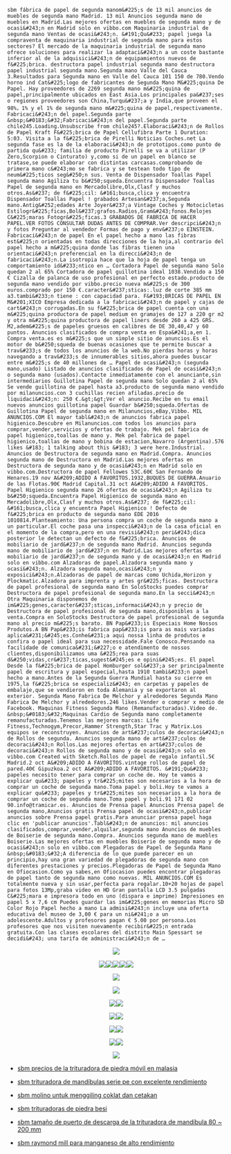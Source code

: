 
```
sbm fábrica de papel de segunda manom&#225;s de 13 mil anuncios de muebles de segunda mano Madrid. 13 mil Anuncios segunda mano de muebles en Madrid.Las mejores ofertas en muebles de segunda mano y de ocasi&#243;n en Madrid solo en vibbo.com Maquinaria industrial de segunda mano Ventas de ocasi&#243;n. &#191;Qu&#233; papel juega la compraventa de maquinaria industrial de segunda mano para estos sectores? El mercado de la maquinaria industrial de segunda mano ofrece soluciones para realizar la adaptaci&#243;n a un coste bastante inferior al de la adquisici&#243;n de equipamientos nuevos de f&#225;brica. destructora papel industrial segunda mano destructora papel industrial segunda mano.Segunda mano Valle del Cauca 3.Resultados para Segunda mano en Valle del Cauca 101 150 de 780.Vendo horno ind Cat&#225;logo de fabricantes de Segunda Mano M&#225;quina De Papel. Hay proveedores de 2269 segunda mano m&#225;quina de papel,principalmente ubicados en East Asia.Los principales pa&#237;ses o regiones proveedores son China,Turqu&#237;a y India,que proveen el 98%，1% y el 1% de segunda mano m&#225;quina de papel,respectivamente. Fabricaci&#243;n del papel.Segunda parte &nbsp;&#0183;&#32;Fabricaci&#243;n del papel.Segunda parte chile245.Loading.Unsubscribe from chile245?.Elaboraci&#243;n de Rollos de Papel Kraft F&#225;brica de Papel Cellufibra Parte 1 Duration: 5:03. Visita a la f&#225;brica de Pirelli Noticias Coches.net La segunda fase es la de la elaboraci&#243;n de prototipos.como punto de partida qu&#233; familia de producto Pirelli se va a utilizar (P Zero,Scorpion o Cinturato) y,como si de un papel en blanco se tratase,se puede elaborar con distintas carcasas.comprobando de primera mano c&#243;mo se fabrica y se testean todo tipo de neum&#225;ticos seg&#250;n sus. Venta de Dispensador Toallas Papel segunda mano Agiliza tu b&#250;squeda.Encuentra Dispensador Toallas Papel de segunda mano en Mercadolibre,Olx,Clasf y muchos otros.As&#237; de f&#225;cil: &#161;busca,clica y encuentra Dispensador Toallas Papel ! grabados Artesan&#237;a,Segunda mano.Antig&#252;edades Arte Joyer&#237;a Vintage Coches y Motocicletas Estilogr&#225;ficas,Bol&#237;grafos.Radios,Gram&#243;fonos.Relojes C&#225;maras Fotogr&#225;ficas.3 GRABADOS DE FABRICA DE HACER PAPEL.VER FOTOS CONSULTAR DUDAS ANTES DE COMPRAR.Ver descripci&#243;n y fotos Preguntar al vendedor Formas de pago y env&#237;o EINSTEIN. Fabricaci&#243;n de papel En el papel hecho a mano las fibras est&#225;n orientadas en todas direcciones de la hoja,al contrario del papel hecho a m&#225;quina donde las fibras tienen una orientaci&#243;n preferencial en la direcci&#243;n de fabricaci&#243;n.La isotropia hace que la hoja de papel tenga un comportamiento id&#233;ntico en … Cortadora Papel de segunda mano Solo quedan 2 al 65% Cortadora de papel guillotina ideal 1038.Vendido a 150 € Cizalla de palanca de uso profesional en perfecto estado.producto de segunda mano vendido por vibbo.precio nueva m&#225;s de 300 euros.comprado por 150 €.caracter&#237;sticas:.luz de corte 385 mm a3.tambi&#233;n tiene : con capacidad para. F&#193;BRICAS DE PAPEL EN M&#201;XICO Empresa dedicada a la fabricaci&#243;n de papel y cajas de cart&#243;n corrugadas.En su f&#225;brica de papel cuenta con una m&#225;quina productora de papel medium en gramajes de 127 a 220 gr m2 y otra m&#225;quina productora de papel liners desde 260 a 425 GRS. M2,adem&#225;s de papeles gruesos en calibres de DE 30,40,47 y 60 puntos. Anuncios clasificados de compra venta en Espa&#241;a,en 1. Compra venta.es es m&#225;s que un simple sitio de anuncios.Es el motor de b&#250;squeda de buenas ocasiones que te permite buscar a trav&#233;s de todos los anuncios de la web.No pierdas horas y horas navegando a trav&#233;s de innumerables sitios,ahora puedes buscar entre m&#225;s de 40 millones de … Papel de ocasi&#243;n (segunda mano,usado) Listado de anuncios clasificados de Papel de ocasi&#243;n o segunda mano (usados).Contacte inmediatamente con el anunciante,sin intermediarios Guillotina Papel de segunda mano Solo quedan 2 al 65% Se vende guillotina de papel hasta a3.producto de segunda mano vendido por milanuncios.con 3 cuchillas recien afiladas.precio de liquidaci&#243;n: 250 €.&gt;&gt;Ver el anuncio.Recibe en tu email nuevos anuncios guillotina papel Guardar b&#250;squeda.Ofertas de Guillotina Papel de segunda mano en Milanuncios,eBay,Vibbo. MIL ANUNCIOS.COM El mayor tabl&#243;n de anuncios fabrica papel higienico.Descubre en Milanuncios.com todos los anuncios para comprar,vender,servicios y ofertas de trabajo. Mek pel fabrica de papel higienico,toallas de mano y. Mek pel fabrica de papel higienico,toallas de mano y bobina de estacion,Navarro (Argentina).576 likes &#183; 1 talking about this &#183; 3 were here.Industrial. Anuncios de Destructora de segunda mano en Madrid.Compra. Anuncios segunda mano de Destructora en Madrid.Las mejores ofertas en Destructora de segunda mano y de ocasi&#243;n en Madrid solo en vibbo.com.Destructora de papel Fellowes 53C.60€ San Fernando de Henares.19 nov A&#209;ADIDO A FAVORITOS.1932,BUQUES DE GUERRA.Anuario de las Flotas.90€ Madrid Capital.31 oct A&#209;ADIDO A FAVORITOS. Papel Higienico segunda mano 26 ofertas de ocasi&#243;n Agiliza tu b&#250;squeda.Encuentra Papel Higienico de segunda mano en Mercadolibre,Olx,Clasf y muchos otros.As&#237; de f&#225;cil: &#161;busca,clica y encuentra Papel Higienico ! Defecto de f&#225;brica en producto de segunda mano EDE 2016 1010814.Planteamiento: Una persona compra un coche de segunda mano a un particular.El coche pasa una inspecci&#243;n de la casa oficial en el momento de la compra,pero en una revisi&#243;n peri&#243;dica posterior le detectan un defecto de f&#225;brica. Anuncios de mobiliario de jard&#237;n de segunda mano Madrid. Anuncios segunda mano de mobiliario de jard&#237;n en Madrid.Las mejores ofertas en mobiliario de jard&#237;n de segunda mano y de ocasi&#243;n en Madrid solo en vibbo.com Alzadoras de papel.Alzadora segunda mano y ocasi&#243;n. Alzadora segunda mano,ocasi&#243;n y exposici&#243;n.Alzadoras de papel de marcas como Uchida,Horizon y Plockmatic.Alzadora para imprenta y artes gr&#225;ficas. Destructora de papel profesional de segunda mano En SoloStocks puedes comprar Destructora de papel profesional de segunda mano.En la secci&#243;n Otra Maquinaria disponemos de im&#225;genes,caracter&#237;sticas,informaci&#243;n y precio de Destructora de papel profesional de segunda mano,disponibles a la venta.Compra en SoloStocks Destructora de papel profesional de segunda mano al precio m&#225;s barato. BN Pap&#233;is Especiais Home Nossos Produtos.A BN Pap&#233;is fabrica pap&#233;is para as mais variadas aplica&#231;&#245;es.Conhe&#231;a aqui nossa linha de produtos e confira o papel ideal para sua necessidade.Fale Conosco.Pensando na facilidade de comunica&#231;&#227;o e atendimento de nossos clientes,disponibilizamos uma &#225;rea para suas d&#250;vidas,cr&#237;ticas,sugest&#245;es e opini&#245;es. El papel Desde la f&#225;brica de papel Homburger sol&#237;a ser principalmente papel de escritura y papel especial,hasta 1910 tambi&#233;n papel hecho a mano.Antes de la Segunda Guerra Mundial hasta su cierre en 1975,la f&#225;brica se especializ&#243; en carpetas y papeles de embalaje,que se vendieron en toda Alemania y se exportaron al exterior. Segunda Mano Fabrica De Melchor y alrededores Segunda Mano Fabrica De Melchor y alrededores.246 likes.Vender o comprar x medio de Facebook. Maquinas Fitness Segunda Mano (Remanufacturadas).Video de. &nbsp;&#0183;&#32;Maquinas Cardio de Segunda mano completamente remanufacturadas.Tenemos las mejores marcas: Life Fitness,Technogym,Precor,Hammer Strength,Star Trac y Matrix.Los equipos se reconstruyen. Anuncios de art&#237;culos de decoraci&#243;n de Rollos de segunda. Anuncios segunda mano de art&#237;culos de decoraci&#243;n Rollos.Las mejores ofertas en art&#237;culos de decoraci&#243;n Rollos de segunda mano y de ocasi&#243;n solo en vibbo.com Created with Sketch.Rollos de papel de regalo infantil.5€ Madrid.2 oct A&#209;ADIDO A FAVORITOS.vintage rollos de papel de pared.40€ Gipuzkoa.2 oct A&#209;ADIDO A FAVORITOS. &#191;Qu&#233; papeles necesito tener para comprar un coche de. Hoy te vamos a explicar qu&#233; papeles y tr&#225;mites son necesarios a la hora de comprar un coche de segunda mano.Toma papel y boli.Hoy te vamos a explicar qu&#233; papeles y tr&#225;mites son necesarios a la hora de comprar un coche de segunda mano.Toma papel y boli.91 171 02 90.info@tramicar.es. Anuncios de Prensa papel Anuncios Prensa papel de segunda mano,Anuncios gratis Prensa papel de ocasi&#243;n,publicar anuncios sobre Prensa papel gratis.Para anunciar prensa papel haga clic en 'publicar anuncios'.Tabl&#243;n de anuncios: mil anuncios clasificados,comprar,vender,alquilar,segunda mano Anuncios de muebles de Boiserie de segunda mano.Compra. Anuncios segunda mano de muebles Boiserie.Las mejores ofertas en muebles Boiserie de segunda mano y de ocasi&#243;n solo en vibbo.com Plegadoras de Papel de Segunda Mano &nbsp;&#0183;&#32;A diferencia de lo que puede parecer en un principio,hay una gran variedad de plegadoras de segunda mano con diferentes prestaciones y precios.Plegadoras de Papel de Segunda Mano en Ofiocasion.Como ya sabes,en Ofiocasion puedes encontrar plegadoras de papel tanto de segunda mano como nuevas. MIL ANUNCIOS.COM Es totalmente nueva y sin usar,perfecta para regalar.10+20 hojas de papel para fotos 13Mp,graba video en HD Gran pantalla LCD 3.5 pulgadas C&#225;mara e impresora todo en uno (dispara e imprime) Impresiones en papel 5 x 7,6 cm Puedes guardar las im&#225;genes en memorias Micro SD Color Rojo Papel hecho a mano La admisi&#243;n incluye una oferta educativa del museo de 3,00 € para un ni&#241;o a un adolescente.Adultos y profesores pagan € 5.00 por persona.Los profesores que nos visiten nuevamente recibir&#225;n entrada gratuita.Con las clases escolares del distrito Main Spessart se decidi&#243; una tarifa de administraci&#243;n de … 
```

<div align="center">

<a href="https://es-crusher.shibang-china.com/github&k=sbm+f%C3%A1brica+de+papel+de+segunda+mano"><img src="https://static.shibang-china.com/es/crusher/logo.jpg"></a>

<a href="https://es-crusher.shibang-china.com/github&k=sbm+f%C3%A1brica+de+papel+de+segunda+mano"><img src="https://static.shibang-china.com/es/crusher/index.jpg"></a><a href="https://es-crusher.shibang-china.com/material.htmlgithub&k=sbm+f%C3%A1brica+de+papel+de+segunda+mano"><img src="https://static.shibang-china.com/es/crusher/material.jpg"></a><a href="https://es-crusher.shibang-china.com/application.htmlgithub&k=sbm+f%C3%A1brica+de+papel+de+segunda+mano"><img src="https://static.shibang-china.com/es/crusher/application.jpg"></a><a href="https://es-crusher.shibang-china.com/aboutus.htmlgithub&k=sbm+f%C3%A1brica+de+papel+de+segunda+mano"><img src="https://static.shibang-china.com/es/crusher/aboutus.jpg"></a><a href="https://es-crusher.shibang-china.com/contact.htmlgithub&k=sbm+f%C3%A1brica+de+papel+de+segunda+mano"><img src="https://static.shibang-china.com/es/crusher/contact.jpg"></a>

<a href="https://es-crusher.shibang-china.com/github&k=sbm+f%C3%A1brica+de+papel+de+segunda+mano"><img src="https://static.shibang-china.com/es/crusher/banner.jpg"></a>

<a href="https://swt.shibang-china.com/github&k=sbm+f%C3%A1brica+de+papel+de+segunda+mano"><img src="https://static.shibang-china.com/es/crusher/text.jpg"></a>

<a href="https://swt.shibang-china.com/github&k=sbm+f%C3%A1brica+de+papel+de+segunda+mano"><img src="https://static.shibang-china.com/es/crusher/chat.jpg"></a><a href="https://es-crusher.shibang-china.com/contact.htmlgithub&k=sbm+f%C3%A1brica+de+papel+de+segunda+mano"><img src="https://static.shibang-china.com/es/crusher/message.jpg"></a>

<a href="https://es-crusher.shibang-china.com/products/pe.htmlgithub&k=sbm+f%C3%A1brica+de+papel+de+segunda+mano"><img src="https://static.shibang-china.com/es/crusher/pe.jpg"></a><a href="https://es-crusher.shibang-china.com/products/pf.htmlgithub&k=sbm+f%C3%A1brica+de+papel+de+segunda+mano"><img src="https://static.shibang-china.com/es/crusher/pf.jpg"></a>

<a href="https://es-crusher.shibang-china.com/products/hpt.htmlgithub&k=sbm+f%C3%A1brica+de+papel+de+segunda+mano"><img src="https://static.shibang-china.com/es/crusher/hpt.jpg"></a><a href="https://es-crusher.shibang-china.com/products/vsi.htmlgithub&k=sbm+f%C3%A1brica+de+papel+de+segunda+mano"><img src="https://static.shibang-china.com/es/crusher/vsi.jpg"></a>

<a href="https://es-crusher.shibang-china.com/products/klv.htmlgithub&k=sbm+f%C3%A1brica+de+papel+de+segunda+mano"><img src="https://static.shibang-china.com/es/crusher/klv.jpg"></a><a href="https://es-crusher.shibang-china.com/products/portable.htmlgithub&k=sbm+f%C3%A1brica+de+papel+de+segunda+mano"><img src="https://static.shibang-china.com/es/crusher/portable.jpg"></a>

<a href="https://swt.shibang-china.com/github&k=sbm+f%C3%A1brica+de+papel+de+segunda+mano"><img src="https://static.shibang-china.com/es/crusher/case.jpg"></a>

</div>


* [sbm precios de la trituradora de piedra móvil en malasia](sbm%20precios%20de%20la%20trituradora%20de%20piedra%20m%C3%B3vil%20en%20malasia.md)

* [sbm trituradora de mandíbulas serie pe con excelente rendimiento](sbm%20trituradora%20de%20mand%C3%ADbulas%20serie%20pe%20con%20excelente%20rendimiento.md)

* [sbm molino untuk menggiling coklat dan cetakan](sbm%20molino%20untuk%20menggiling%20coklat%20dan%20cetakan.md)

* [sbm trituradoras de piedra besi](sbm%20trituradoras%20de%20piedra%20besi.md)

* [sbm tamaño de puerto de descarga de la trituradora de mandíbula 80 ~ 200 mm](sbm%20tama%C3%B1o%20de%20puerto%20de%20descarga%20de%20la%20trituradora%20de%20mand%C3%ADbula%2080%20~%20200%20mm.md)

* [sbm raymond mill para manganeso de alto rendimiento](sbm%20raymond%20mill%20para%20manganeso%20de%20alto%20rendimiento.md)